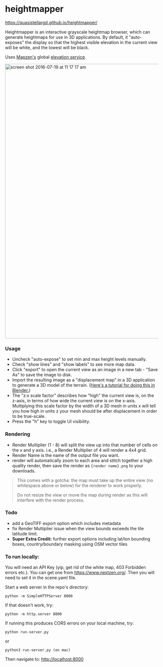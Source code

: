 # heightmapper

https://quasistellargd.github.io/heightmapper/

Heightmapper is an interactive grayscale heightmap browser, which can generate heightmaps for use in 3D applications. By default, it "auto-exposes" the display so that the highest visible elevation in the current view will be white, and the lowest will be black.

Uses [Mapzen's](http://mapzen.com/tangrams/tangram) global [elevation service](https://mapzen.com/blog/elevation).

<img width="900" alt="screen shot 2016-07-19 at 11 17 17 am" src="https://cloud.githubusercontent.com/assets/459970/16955404/6e9ec51e-4da2-11e6-97e1-d43d2682e07b.png">

### Usage

- Uncheck "auto-expose" to set min and max height levels manually.
- Check "show lines" and "show labels" to see more map data.
- Click "export" to open the current view as an image in a new tab - "Save As" to save the image to disk.
- Import the resulting image as a "displacement map" in a 3D application to generate a 3D model of the terrain. ([Here's a tutorial for doing this in Blender.](https://github.com/tangrams/heightmapper/blob/master/exporting_to_blender.md))
- The "z:x scale factor" describes how "high" the current view is, on the z-axis, in terms of how wide the current view is on the x-axis. Multiplying this scale factor by the width of a 3D mesh in units x will tell you how high in units z your mesh should be after displacement in order to be true-scale.
- Press the "h" key to toggle UI visibility.

### Rendering

- Render Multiplier (1 - 8) will split the view up into that number of cells on the x and y axis. i.e., a Render Multiplier of 4 will render a 4x4 grid.
- Render Name is the name of the output file you want.
- render will automatically zoom to each area and stitch together a high quality render, then save the render as `{render name}.png` to your downloads.

> This comes with a gotcha: the map must take up the entire view (no whitespace above or below) for the renderer to work properly.
>
> Do not resize the view or move the map during render as this will interfere with the render process.

### Todo

- add a GeoTIFF export option which includes metadata
- fix Render Multiplier issue when the view bounds exceeds the tile latitude limit.
- **Super Extra Credit:** further export options including lat/lon bounding boxes, country/boundary masking using OSM vector tiles

### To run locally:

You will need an API Key (yip, get rid of the white map, 403 Forbidden errors etc.). You can get one from https://www.nextzen.org/. Then you will need to set it in the scene.yaml file.

Start a web server in the repo's directory:

    python -m SimpleHTTPServer 8000
    
If that doesn't work, try:

    python -m http.server 8000

If running this produces CORS errors on your local machine, try:

    python run-server.py

or

    python3 run-server.py (on mac)
    
Then navigate to: [http://localhost:8000](http://localhost:8000)
